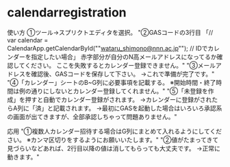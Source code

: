 # calendarregistration
使い方
①ツール→スプリクトエディタを選択。
"②GASコードの3行目
「// var calendar = CalendarApp.getCalendarById(""wataru_shimono@nnn.ac.jp""); // IDでカレンダーを指定したい場合」
赤字部分が自分のN高メールアドレスになってるか確認してください。
ここを失敗するとカレンダー登録できません。"
"③メールアドレスを確認後、GASコードを保存して下さい。
→これで準備が完了です。"
"④「カレンダー」シートのB~G列に必要事項を記載する。
※開始時間・終了時間は例の通りにしないとカレンダー登録してくれません。"
"⑤「未登録を作成」を押すと自動でカレンダー登録がされます。
→カレンダーに登録がされたらA列に「済」と記載されます。
→最初にGASを起動した場合はいろいろ承認系の画面が出てきますが、全部承認しちゃって問題ありません。"


応用
"①複数人カレンダー招待する場合はG列にまとめて入れるようにしてください。
※カンマ区切りをするようにお願いいたします。"
"②値がたまってきて見づらいなどあれば、2行目以降の値は消してもらっても大丈夫です。
→正常に動きます。"

